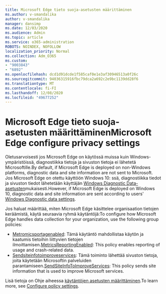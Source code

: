 ```yaml
---
title: Microsoft Edge tieto suoja-asetusten määrittäminen
ms.author: v-smandalika
author: v-smandalika
manager: dansimp
ms.date: 12/03/2020
ms.audience: Admin
ms.topic: article
ms.service: o365-administration
ROBOTS: NOINDEX, NOFOLLOW
localization_priority: Normal
ms.collection: Adm_O365
ms.custom:
- "9003843"
- "6892"
ms.openlocfilehash: dcd1d91dcde1f585caf0e1e3af30946513a0f26c
ms.sourcegitcommit: 94036315916fbc79dca2a692c2e9bc1139dd28f6
ms.translationtype: MT
ms.contentlocale: fi-FI
ms.lasthandoff: 12/08/2020
ms.locfileid: "49677252"
---
```

# <a name="microsoft-edge-configure-privacy-settings"></a><span data-ttu-id="0aec2-102">Microsoft Edge tieto suoja-asetusten määrittäminen</span><span class="sxs-lookup"><span data-stu-id="0aec2-102">Microsoft Edge configure privacy settings</span></span>

<span data-ttu-id="0aec2-103">Oletusarvoisesti jos Microsoft Edge on käytössä muissa kuin Windows-ympäristöissä, diagnostiikka tietoja ja sivuston tietoja ei lähetetä Microsoftille.</span><span class="sxs-lookup"><span data-stu-id="0aec2-103">By default, if Microsoft Edge is deployed on non-Windows platforms, diagnostic data and site information are not sent to Microsoft.</span></span> <span data-ttu-id="0aec2-104">Jos Microsoft Edge on otettu käyttöön Windows 10: ssä, diagnostiikka tiedot ja sivuston tiedot lähetetään käyttäjän [Windows Diagnostic Data-asetusten](https://docs.microsoft.com/windows/privacy/configure-windows-diagnostic-data-in-your-organization)mukaisesti.</span><span class="sxs-lookup"><span data-stu-id="0aec2-104">However, if Microsoft Edge is deployed on Windows 10, diagnostic data and site information are sent according to users' [Windows Diagnostic data settings](https://docs.microsoft.com/windows/privacy/configure-windows-diagnostic-data-in-your-organization).</span></span>

<span data-ttu-id="0aec2-105">Jos haluat määrittää, miten Microsoft Edge käsittelee organisaation tietojen keräämistä, käytä seuraavia ryhmä käytäntöjä:</span><span class="sxs-lookup"><span data-stu-id="0aec2-105">To configure how Microsoft Edge handles data collection for your organization, use the following group policies:</span></span>
- <span data-ttu-id="0aec2-106">[Metromicsportagenabled](https://docs.microsoft.com/DeployEdge/microsoft-edge-policies#metricsreportingenabled): Tämä käytäntö mahdollistaa käytön ja kaatumis tietoihin liittyvien tietojen ilmoittamisen.</span><span class="sxs-lookup"><span data-stu-id="0aec2-106">[MetricsReportingEnabled](https://docs.microsoft.com/DeployEdge/microsoft-edge-policies#metricsreportingenabled): This policy enables reporting of usage and crash-related data.</span></span>
- <span data-ttu-id="0aec2-107">[Sendsiteinfotoimproveservices](https://docs.microsoft.com/DeployEdge/microsoft-edge-policies#sendsiteinfotoimproveservices): Tämä toiminto lähettää sivuston tietoja, joita käytetään Microsoftin palveluiden parantamiseen.</span><span class="sxs-lookup"><span data-stu-id="0aec2-107">[SendSiteInfoToImproveServices](https://docs.microsoft.com/DeployEdge/microsoft-edge-policies#sendsiteinfotoimproveservices): This policy sends site information that is used to improve Microsoft services.</span></span>

<span data-ttu-id="0aec2-108">Lisä tietoja on Ohje aiheessa [käytäntöjen asetusten määrittäminen](https://docs.microsoft.com/deployedge/microsoft-edge-enterprise-privacy-settings#configure-policy-settings).</span><span class="sxs-lookup"><span data-stu-id="0aec2-108">To learn more, see [Configure policy settings](https://docs.microsoft.com/deployedge/microsoft-edge-enterprise-privacy-settings#configure-policy-settings).</span></span>